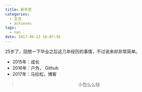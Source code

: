 ```yaml
---
title: 新年签
categories:
  - 生活
  - achieves
tags:
  - nan
date: 2017-06-22 16:07:38
---
```


25岁了，回想一下毕业之后这几年经历的事情，不过说来却非常简单。

- 2015年：成长
- 2016年：户外， Github
- 2017年：马拉松，博客


><div align=center>小包么么哒</div>